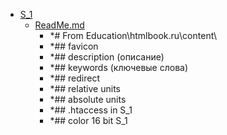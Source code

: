 - <a href = "F:\Node_projects\Node_Way\Education\Education_Store\S_1\cat.S_1\dir.S_1.md">S_1</a>
    - <a href = "F:\Node_projects\Node_Way\Education\Education_Store\S_1\ReadMe.md">ReadMe.md</a>
        - *# From  Education\htmlbook.ru\content\
        - *## favicon 
        - *## description (описание)
        - *## keywords (ключевые слова)
        - *## redirect 
        - *## relative units
        - *## absolute units 
        - *## .htaccess in S_1
        - *## color 16 bit S_1
